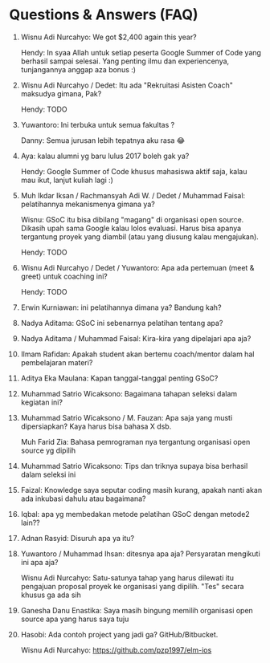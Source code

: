# Questions & Answers (FAQ)

1. Wisnu Adi Nurcahyo: We got $2,400 again this year?

   Hendy: In syaa Allah untuk setiap peserta Google Summer of Code yang berhasil sampai selesai. Yang penting ilmu dan experiencenya, tunjangannya anggap aza bonus :)

2. Wisnu Adi Nurcahyo / Dedet: Itu ada "Rekruitasi Asisten Coach" maksudya gimana, Pak?

   Hendy: TODO
   
3. Yuwantoro: Ini terbuka untuk semua fakultas ?
   
   Danny: Semua jurusan lebih tepatnya aku rasa 😂

4. Aya: kalau alumni yg baru lulus 2017 boleh gak ya?

   Hendy: Google Summer of Code khusus mahasiswa aktif saja, kalau mau ikut, lanjut kuliah lagi :)

5. Muh Ikdar Iksan / Rachmansyah Adi W. / Dedet / Muhammad Faisal: pelatihannya mekanismenya gimana ya?

   Wisnu: GSoC itu bisa dibilang "magang" di organisasi open source. Dikasih upah sama Google kalau lolos evaluasi. Harus bisa apanya tergantung proyek yang diambil (atau yang diusung kalau mengajukan).
   
   Hendy: TODO

6. Wisnu Adi Nurcahyo / Dedet / Yuwantoro: Apa ada pertemuan (meet & greet) untuk coaching ini?

   Hendy: TODO
   
7. Erwin Kurniawan: ini pelatihannya dimana ya? Bandung kah?

8. Nadya Aditama: GSoC ini sebenarnya pelatihan tentang apa?

9. Nadya Aditama / Muhammad Faisal: Kira-kira yang dipelajari apa aja?

10. Ilmam Rafidan: Apakah student akan bertemu coach/mentor dalam hal pembelajaran materi?

11. Aditya Eka Maulana: Kapan tanggal-tanggal penting GSoC?

12. Muhammad Satrio Wicaksono: Bagaimana tahapan seleksi dalam kegiatan ini?

13. Muhammad Satrio Wicaksono / M. Fauzan: Apa saja yang musti dipersiapkan? Kaya harus bisa bahasa X dsb.

    Muh Farid Zia: Bahasa pemrograman nya tergantung organisasi open source yg dipilih
    
14. Muhammad Satrio Wicaksono: Tips dan triknya supaya bisa berhasil dalam seleksi ini

15. Faizal: Knowledge saya seputar coding masih kurang, apakah nanti akan ada inkubasi dahulu atau bagaimana?

16. Iqbal: apa yg membedakan metode pelatihan GSoC dengan metode2 lain?? 

17. Adnan Rasyid: Disuruh apa ya itu?

18. Yuwantoro / Muhammad Ihsan: ditesnya apa aja? Persyaratan mengikuti ini apa aja?

    Wisnu Adi Nurcahyo: Satu-satunya tahap yang harus dilewati itu pengajuan proposal proyek ke organisasi yang dipilih. "Tes" secara khusus ga ada sih

19. Ganesha Danu Enastika: Saya masih bingung memilih organisasi open source apa yang harus saya tuju

20. Hasobi: Ada contoh project yang jadi ga? GitHub/Bitbucket.

    Wisnu Adi Nurcahyo: https://github.com/pzp1997/elm-ios

